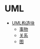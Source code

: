 # UML

* [UML构造块](summary-1.md)
  * [事物](summary-1.md)
  * [关系](https://github.com/QQ1350995917/gitbook/tree/1301eb5173842b2e1ed6ae91795462f32063b906/ddd/uml/chapter02.md)
  * [图](summary-1.md)
